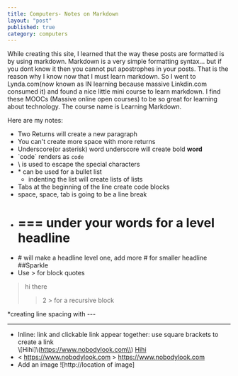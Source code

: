 ```yaml
---
title: Computers- Notes on Markdown    
layout: "post"
published: true
category: computers
---
```


While creating this site, I learned that the way these posts are formatted is by using markdown. Markdown is a very simple formatting syntax... but if you dont know it then you cannot put apostrophes in your posts. That is the reason why I know now that I must learn markdown. So I went to Lynda.com(now known as IN learning because massive Linkdin.com consumed it) and found a nice little mini course to learn         markdown. I find these MOOCs (Massive online open courses) to be so great for learning about technology. The course name is Learning Markdown.

Here are my notes:
* Two Returns will create a new paragraph
* You can\'t create more space with more returns
* Underscore(or asterisk) word underscore will create bold **word**
* \`code\` renders as `code`
* \\ is used to escape the special characters
*  \* can be used for a bullet list
   *  indenting the list will create lists of lists
* Tabs at the beginning of the line create code blocks
* space, space, tab is going to be a line break
* \=\=\= under your words for a level headline  
    ===
* \# will make a headline level one, add more # for smaller headline
##Sparkle
* Use \> for block quotes
 >hi there
 >>2 \> for a recursive block

*creating line spacing with \-\-\-

--- 
* Inline: link and clickable link appear together: use square brackets to create a link  
   \\[Hihi\]\\\(https://www.nobodylook.com\\)
   [Hihi](https://www.nobodylook.com)
* < https://www.nobodylook.com >
  <https://www.nobodylook.com>
* Add an image \!\[http://location of image\]



 
 
